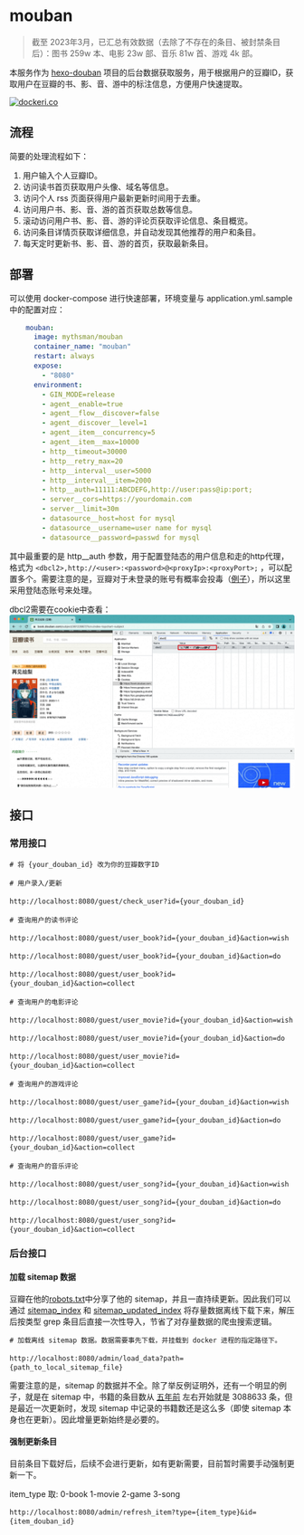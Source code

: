 # mouban

> 截至 2023年3月，已汇总有效数据（去除了不存在的条目、被封禁条目后）：图书 259w 本、电影 23w 部、音乐 81w 首、游戏 4k 部。

本服务作为 [hexo-douban](https://github.com/mythsman/hexo-douban) 项目的后台数据获取服务，用于根据用户的豆瓣ID，获取用户在豆瓣的书、影、音、游中的标注信息，方便用户快速提取。

[![dockeri.co](https://dockerico.blankenship.io/image/mythsman/mouban)](https://hub.docker.com/r/mythsman/mouban)

## 流程

简要的处理流程如下：

1. 用户输入个人豆瓣ID。
2. 访问读书首页获取用户头像、域名等信息。
3. 访问个人 rss 页面获得用户最新更新时间用于去重。
4. 访问用户书、影、音、游的首页获取总数等信息。
5. 滚动访问用户书、影、音、游的评论页获取评论信息、条目概览。
6. 访问条目详情页获取详细信息，并自动发现其他推荐的用户和条目。
7. 每天定时更新书、影、音、游的首页，获取最新条目。

## 部署

可以使用 docker-compose 进行快速部署，环境变量与 application.yml.sample 中的配置对应：

```yaml
    mouban:
      image: mythsman/mouban
      container_name: "mouban"
      restart: always
      expose:
        - "8080"
      environment:
        - GIN_MODE=release
        - agent__enable=true
        - agent__flow__discover=false
        - agent__discover__level=1
        - agent__item__concurrency=5
        - agent__item__max=10000
        - http__timeout=30000
        - http__retry_max=20
        - http__interval__user=5000
        - http__interval__item=2000
        - http__auth=11111:ABCDEFG,http://user:pass@ip:port;
        - server__cors=https://yourdomain.com
        - server__limit=30m
        - datasource__host=host for mysql
        - datasource__username=user name for mysql
        - datasource__password=passwd for mysql
```

其中最重要的是 http__auth 参数，用于配置登陆态的用户信息和走的http代理，格式为 `<dbcl2>,http://<user>:<password>@<proxyIp>:<proxyPort>;`
，可以配置多个。需要注意的是，豆瓣对于未登录的账号有概率会投毒（[例子](https://movie.douban.com/subject/4881682/)），所以这里采用登陆态账号来处理。

dbcl2需要在cookie中查看：
![img.png](image/img.png)

## 接口

### 常用接口

```
# 将 {your_douban_id} 改为你的豆瓣数字ID

# 用户录入/更新

http://localhost:8080/guest/check_user?id={your_douban_id}

# 查询用户的读书评论

http://localhost:8080/guest/user_book?id={your_douban_id}&action=wish

http://localhost:8080/guest/user_book?id={your_douban_id}&action=do

http://localhost:8080/guest/user_book?id={your_douban_id}&action=collect

# 查询用户的电影评论

http://localhost:8080/guest/user_movie?id={your_douban_id}&action=wish

http://localhost:8080/guest/user_movie?id={your_douban_id}&action=do

http://localhost:8080/guest/user_movie?id={your_douban_id}&action=collect

# 查询用户的游戏评论

http://localhost:8080/guest/user_game?id={your_douban_id}&action=wish

http://localhost:8080/guest/user_game?id={your_douban_id}&action=do

http://localhost:8080/guest/user_game?id={your_douban_id}&action=collect

# 查询用户的音乐评论

http://localhost:8080/guest/user_song?id={your_douban_id}&action=wish

http://localhost:8080/guest/user_song?id={your_douban_id}&action=do

http://localhost:8080/guest/user_song?id={your_douban_id}&action=collect
```

### 后台接口

#### 加载 sitemap 数据

豆瓣在他的[robots.txt](https://www.douban.com/robots.txt)中分享了他的 sitemap，并且一直持续更新。因此我们可以通过 [sitemap_index](https://www.douban.com/sitemap_index.xml)
和 [sitemap_updated_index](https://www.douban.com/sitemap_updated_index.xml) 将存量数据离线下载下来，解压后按类型 grep 条目后直接一次性导入，节省了对存量数据的爬虫搜索逻辑。

```
# 加载离线 sitemap 数据。数据需要事先下载，并挂载到 docker 进程的指定路径下。

http://localhost:8080/admin/load_data?path={path_to_local_sitemap_file}
```

需要注意的是，sitemap 的数据并不全。除了举反例证明外，还有一个明显的例子，就是在 sitemap 中，书籍的条目数从 [五年前](https://www.zhihu.com/question/19583157/answer/140028235) 左右开始就是 3088633 条，但是最近一次更新时，发现 sitemap 中记录的书籍数还是这么多（即使 sitemap 本身也在更新）。因此增量更新始终是必要的。

#### 强制更新条目

目前条目下载好后，后续不会进行更新，如有更新需要，目前暂时需要手动强制更新一下。

item_type 取: 0-book 1-movie 2-game 3-song

```
http://localhost:8080/admin/refresh_item?type={item_type}&id={item_douban_id}
```